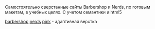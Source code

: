 Самостоятельно сверстанные сайты Barbershop и Nerds, по готовым макетам, в учебных целях. С учетом семантики и html5

<a href="https://artemadilev.github.io/html_academy-artemadilev.github.io/barbearshop/">barbershop</a>
<a href="https://artemadilev.github.io/html_academy-artemadilev.github.io/nerds/">nerds</a>
<a href="https://artemadilev.github.io/html_academy-artemadilev.github.io/pink/">pink</a> - адаптивная верстка
